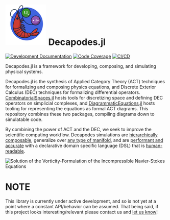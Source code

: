 # <img src='docs/src/logo/decapodes_logo.svg' width='128' alt='Georges de Prhawnm'> Decapodes.jl

[![Development Documentation](https://img.shields.io/badge/docs-dev-blue.svg)](https://www.cise.ufl.edu/~luke.morris/2_4_2025/build/)
[![Code Coverage](https://codecov.io/gh/AlgebraicJulia/Decapodes.jl/branch/main/graph/badge.svg)](https://codecov.io/gh/AlgebraicJulia/Decapodes.jl)
[![CI/CD](https://github.com/AlgebraicJulia/Decapodes.jl/actions/workflows/julia_ci.yml/badge.svg)](https://github.com/AlgebraicJulia/Decapodes.jl/actions/workflows/julia_ci.yml)

Decapodes.jl is a framework for developing, composing, and simulating physical systems.

Decapodes.jl is the synthesis of Applied Category Theory (ACT) techniques for formalizing and composing physics equations, and Discrete Exterior Calculus (DEC) techniques for formalizing differential operators.
[CombinatorialSpaces.jl](https://algebraicjulia.github.io/CombinatorialSpaces.jl/dev/) hosts tools for discretizing space and defining DEC operators on simplicial complexes, and [DiagrammaticEquations.jl](https://github.com/AlgebraicJulia/DiagrammaticEquations.jl) hosts tooling for representing the equations as formal ACT diagrams. This repository combines these two packages, compiling diagrams down to simulatable code.

By combining the power of ACT and the DEC, we seek to improve the scientific computing workflow. Decapodes simulations are [hierarchically composable](https://algebraicjulia.github.io/Decapodes.jl/dev/bsh/budyko_sellers_halfar/), generalize over [any type of manifold](https://algebraicjulia.github.io/Decapodes.jl/dev/ice_dynamics/ice_dynamics/), and are [performant and accurate](https://www.cise.ufl.edu/~luke.morris/cism.html) with a declarative domain specific language (DSL) that is [human-readable](https://algebraicjulia.github.io/Decapodes.jl/dev/klausmeier/klausmeier/#Model-Representation).

<img src='https://algebraicjulia.github.io/Decapodes.jl/dev/navier_stokes/vort.gif' width='512' alt='Solution of the Vorticity-Formulation of the Incompressible Navier-Stokes Equations'>

# NOTE

This library is currently under active development, and so is not yet at a
point where a constant API/behavior can be assumed. That being said, if this
project looks interesting/relevant please contact us and
[let us know](https://www.algebraicjulia.org/#contributing)!
